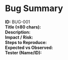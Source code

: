 # Bug Summary
**ID:** BUG-001  
**Title (≤80 chars):**  
**Description:**  
**Impact / Risk:**  
**Steps to Reproduce:**  
**Expected vs Observed:**  
**Tester (Name/ID):**  
